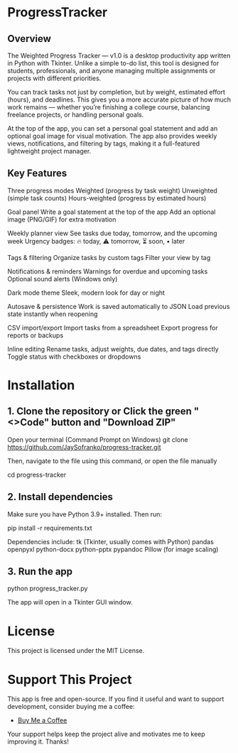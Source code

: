 # ProgressTracker

## Overview

The Weighted Progress Tracker — v1.0 is a desktop productivity app written in Python with Tkinter. Unlike a simple to-do list, this tool is designed for students, professionals, and anyone managing multiple assignments or projects with different priorities.

You can track tasks not just by completion, but by weight, estimated effort (hours), and deadlines. This gives you a more accurate picture of how much work remains — whether you’re finishing a college course, balancing freelance projects, or handling personal goals.

At the top of the app, you can set a personal goal statement and add an optional goal image for visual motivation. The app also provides weekly views, notifications, and filtering by tags, making it a full-featured lightweight project manager.

## Key Features

Three progress modes
  Weighted (progress by task weight)
  Unweighted (simple task counts)
  Hours-weighted (progress by estimated hours)

Goal panel
  Write a goal statement at the top of the app
  Add an optional image (PNG/GIF) for extra motivation

Weekly planner view
  See tasks due today, tomorrow, and the upcoming week
  Urgency badges: 🔥 today, ⚠ tomorrow, ⏳ soon, • later

Tags & filtering
  Organize tasks by custom tags
  Filter your view by tag

Notifications & reminders
  Warnings for overdue and upcoming tasks
  Optional sound alerts (Windows only)

Dark mode theme
  Sleek, modern look for day or night

Autosave & persistence
  Work is saved automatically to JSON
  Load previous state instantly when reopening

CSV import/export
  Import tasks from a spreadsheet
  Export progress for reports or backups

Inline editing
  Rename tasks, adjust weights, due dates, and tags directly
  Toggle status with checkboxes or dropdowns

# Installation
## 1. Clone the repository or Click the green "<>Code" button and "Download ZIP"
Open your terminal (Command Prompt on Windows)
git clone https://github.com/JaySofranko/progress-tracker.git

Then, navigate to the file using this command, or open the file manually

cd progress-tracker

## 2. Install dependencies
Make sure you have Python 3.9+ installed. Then run:

pip install -r requirements.txt

Dependencies include:
tk (Tkinter, usually comes with Python)
pandas
openpyxl
python-docx
python-pptx
pypandoc
Pillow (for image scaling)

## 3. Run the app
python progress_tracker.py

The app will open in a Tkinter GUI window.

# License
This project is licensed under the MIT License.

# Support This Project

This app is free and open-source. If you find it useful and want to support development, consider buying me a coffee:

- [Buy Me a Coffee]([https://buymeacoffee.com/jaysofranko])

Your support helps keep the project alive and motivates me to keep improving it. Thanks!
